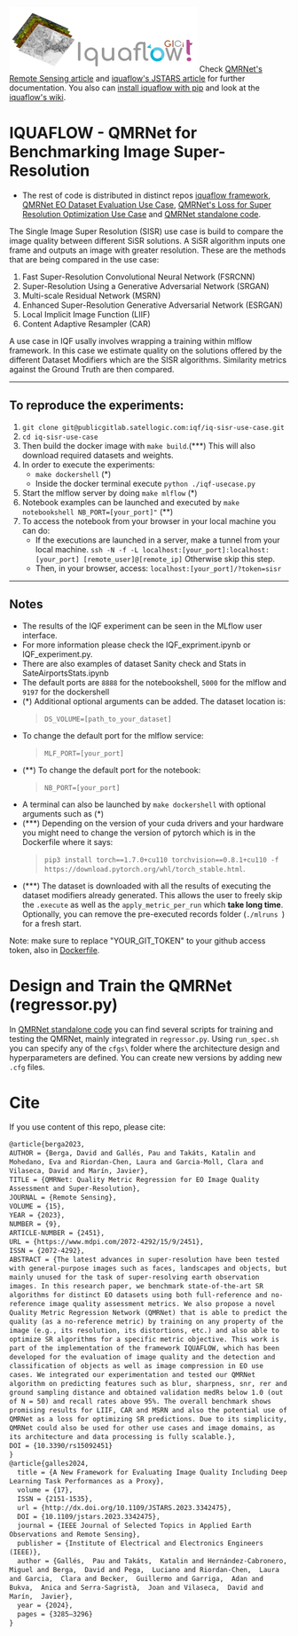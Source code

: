 ![](https://github.com/satellogic/iquaflow/blob/main/docs/source/iquaflow_logo_mini.png)
Check [QMRNet's Remote Sensing article](https://www.mdpi.com/2072-4292/15/9/2451) and [iquaflow's JSTARS article](https://ieeexplore.ieee.org/abstract/document/10356628) for further documentation. You also can [install iquaflow with pip](https://pypi.org/project/iquaflow/) and look at the [iquaflow's wiki](https://iquaflow.readthedocs.io/en/latest/). 

# IQUAFLOW - QMRNet for Benchmarking Image Super-Resolution

- The rest of code is distributed in distinct repos [iquaflow framework](https://github.com/satellogic/iquaflow), [QMRNet EO Dataset Evaluation Use Case](https://github.com/dberga/iquaflow-qmr-eo), [QMRNet's Loss for Super Resolution Optimization Use Case](https://github.com/dberga/iquaflow-qmr-loss) and [QMRNet standalone code](https://github.com/satellogic/iquaflow/tree/main/iquaflow/quality_metrics).

The Single Image Super Resolution (SISR) use case is build to compare the image quality between different SiSR solutions. A SiSR algorithm inputs one frame and outputs an image with greater resolution.
These are the methods that are being compared in the use case:


1. Fast Super-Resolution Convolutional Neural Network (FSRCNN)
2. Super-Resolution Using a Generative Adversarial Network (SRGAN)
3. Multi-scale Residual Network (MSRN)
4. Enhanced Super-Resolution Generative Adversarial Network (ESRGAN)
5. Local Implicit Image Function (LIIF)
6. Content Adaptive Resampler (CAR)

A use case in IQF usally involves wrapping a training within mlflow framework. In this case we estimate quality on the solutions offered by the different Dataset Modifiers which are the SISR algorithms. Similarity metrics against the Ground Truth are then compared.

____________________________________________________________________________________________________


## To reproduce the experiments:

1. `git clone git@publicgitlab.satellogic.com:iqf/iq-sisr-use-case.git`
2. `cd iq-sisr-use-case`
3. Then build the docker image with `make build`.(\*\*\*) This will also download required datasets and weights.
4. In order to execute the experiments:
    - `make dockershell` (\*)
    - Inside the docker terminal execute `python ./iqf-usecase.py`
5. Start the mlflow server by doing `make mlflow` (\*)
6. Notebook examples can be launched and executed by `make notebookshell NB_PORT=[your_port]"` (\**)
7. To access the notebook from your browser in your local machine you can do:
    - If the executions are launched in a server, make a tunnel from your local machine. `ssh -N -f -L localhost:[your_port]:localhost:[your_port] [remote_user]@[remote_ip]`  Otherwise skip this step.
    - Then, in your browser, access: `localhost:[your_port]/?token=sisr`


____________________________________________________________________________________________________

## Notes

   - The results of the IQF experiment can be seen in the MLflow user interface.
   - For more information please check the IQF_expriment.ipynb or IQF_experiment.py.
   - There are also examples of dataset Sanity check and Stats in SateAirportsStats.ipynb
   - The default ports are `8888` for the notebookshell, `5000` for the mlflow and `9197` for the dockershell
   - (*)
        Additional optional arguments can be added. The dataset location is:
        >`DS_VOLUME=[path_to_your_dataset]`
   - To change the default port for the mlflow service:
     >`MLF_PORT=[your_port]`
   - (**)
        To change the default port for the notebook: 
        >`NB_PORT=[your_port]`
   - A terminal can also be launched by `make dockershell` with optional arguments such as (*)
   - (***)
        Depending on the version of your cuda drivers and your hardware you might need to change the version of pytorch which is in the Dockerfile where it says:
        >`pip3 install torch==1.7.0+cu110 torchvision==0.8.1+cu110 -f https://download.pytorch.org/whl/torch_stable.html`.
   - (***)
        The dataset is downloaded with all the results of executing the dataset modifiers already generated. This allows the user to freely skip the `.execute` as well as the `apply_metric_per_run` which __take long time__. Optionally, you can remove the pre-executed records folder (`./mlruns `) for a fresh start.

Note: make sure to replace "YOUR_GIT_TOKEN" to your github access token, also in [Dockerfile](Dockerfile).

# Design and Train the QMRNet (regressor.py)

In [QMRNet standalone code](https://github.com/satellogic/iquaflow/tree/main/iquaflow/quality_metrics) you can find several scripts for training and testing the QMRNet, mainly integrated in `regressor.py`. Using `run_spec.sh` you can specify any of the `cfgs\` folder where the architecture design and hyperparameters are defined. You can create new versions by adding new `.cfg` files.

# Cite

If you use content of this repo, please cite:

```
@article{berga2023,
AUTHOR = {Berga, David and Gallés, Pau and Takáts, Katalin and Mohedano, Eva and Riordan-Chen, Laura and Garcia-Moll, Clara and Vilaseca, David and Marín, Javier},
TITLE = {QMRNet: Quality Metric Regression for EO Image Quality Assessment and Super-Resolution},
JOURNAL = {Remote Sensing},
VOLUME = {15},
YEAR = {2023},
NUMBER = {9},
ARTICLE-NUMBER = {2451},
URL = {https://www.mdpi.com/2072-4292/15/9/2451},
ISSN = {2072-4292},
ABSTRACT = {The latest advances in super-resolution have been tested with general-purpose images such as faces, landscapes and objects, but mainly unused for the task of super-resolving earth observation images. In this research paper, we benchmark state-of-the-art SR algorithms for distinct EO datasets using both full-reference and no-reference image quality assessment metrics. We also propose a novel Quality Metric Regression Network (QMRNet) that is able to predict the quality (as a no-reference metric) by training on any property of the image (e.g., its resolution, its distortions, etc.) and also able to optimize SR algorithms for a specific metric objective. This work is part of the implementation of the framework IQUAFLOW, which has been developed for the evaluation of image quality and the detection and classification of objects as well as image compression in EO use cases. We integrated our experimentation and tested our QMRNet algorithm on predicting features such as blur, sharpness, snr, rer and ground sampling distance and obtained validation medRs below 1.0 (out of N = 50) and recall rates above 95%. The overall benchmark shows promising results for LIIF, CAR and MSRN and also the potential use of QMRNet as a loss for optimizing SR predictions. Due to its simplicity, QMRNet could also be used for other use cases and image domains, as its architecture and data processing is fully scalable.},
DOI = {10.3390/rs15092451}
}
@article{galles2024,
  title = {A New Framework for Evaluating Image Quality Including Deep Learning Task Performances as a Proxy},
  volume = {17},
  ISSN = {2151-1535},
  url = {http://dx.doi.org/10.1109/JSTARS.2023.3342475},
  DOI = {10.1109/jstars.2023.3342475},
  journal = {IEEE Journal of Selected Topics in Applied Earth Observations and Remote Sensing},
  publisher = {Institute of Electrical and Electronics Engineers (IEEE)},
  author = {Gallés,  Pau and Takáts,  Katalin and Hernández-Cabronero,  Miguel and Berga,  David and Pega,  Luciano and Riordan-Chen,  Laura and Garcia,  Clara and Becker,  Guillermo and Garriga,  Adan and Bukva,  Anica and Serra-Sagristà,  Joan and Vilaseca,  David and Marín,  Javier},
  year = {2024},
  pages = {3285–3296}
}
```
